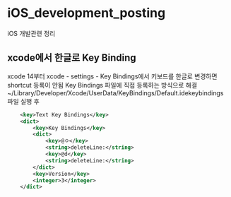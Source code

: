 # iOS_development_posting
iOS 개발관련 정리

## xcode에서 한글로 Key Binding
xcode 14부터 xcode - settings - Key Bindings에서 키보드를 한글로 변경하면 shortcut 등록이 안됨
Key Bindings 파일에 직접 등록하는 방식으로 해결
~/Library/Developer/Xcode/UserData/KeyBindings/Default.idekeybindings
파일 실행 후 
```XML
	<key>Text Key Bindings</key>
	<dict>
		<key>Key Bindings</key>
		<dict>
			<key>@ㅇ</key>
			<string>deleteLine:</string>
			<key>@d</key>
			<string>deleteLine:</string>
		</dict>
		<key>Version</key>
		<integer>3</integer>
	</dict>
```

